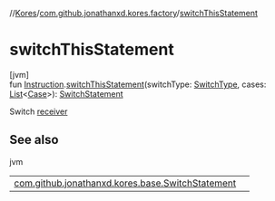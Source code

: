 //[Kores](../../index.md)/[com.github.jonathanxd.kores.factory](index.md)/[switchThisStatement](switch-this-statement.md)

# switchThisStatement

[jvm]\
fun [Instruction](../com.github.jonathanxd.kores/-instruction/index.md).[switchThisStatement](switch-this-statement.md)(switchType: [SwitchType](../com.github.jonathanxd.kores.base/-switch-type/index.md), cases: [List](https://kotlinlang.org/api/latest/jvm/stdlib/kotlin.collections/-list/index.html)<[Case](../com.github.jonathanxd.kores.base/-case/index.md)>): [SwitchStatement](../com.github.jonathanxd.kores.base/-switch-statement/index.md)

Switch [receiver](../com.github.jonathanxd.kores/-instruction/index.md)

## See also

jvm

| | |
|---|---|
| [com.github.jonathanxd.kores.base.SwitchStatement](../com.github.jonathanxd.kores.base/-switch-statement/index.md) |  |
